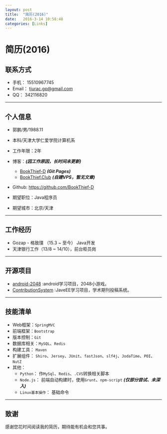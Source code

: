 ```yaml
---
layout: post
title:  "简历(2016)"
date:   2016-3-14 10:58:48
categories: [Links]
---
```

# 简历(2016)

## 联系方式

- 手机：        15510967745
- Email：       tjurac.gp@gmail.com
- QQ：          342116820

---

## 个人信息

- 郭鹏/男/1988.11
- 本科/天津大学仁爱学院计算机系
- 工作年限：2年
- 博客：***(因工作原因，长时间未更新)***
    - [BookThief-D](http://bookthief-d.github.io/) ***(Git Pages)***
    - [BookThief.Club](http://bookthief.club) ***(自建VPS，暂无文章)***
- Github: https://github.com/BookThief-D


- 期望职位：Java程序员
- 期望城市：北京/天津

---

## 工作经历

- Gozap - 格致璞 （15.3 ~ 至今） Java开发
- 天津银行工作（13/8 ~ 14/10），前台柜员岗

---

## 开源项目

 - [android-2048](https://github.com/BookThief-D/android-2048) :android学习项目，2048小游戏。
 - [ContributionSystem](https://github.com/BookThief-D/ContributionSystem) :JaveEE学习项目，学术期刊投稿系统。

---

## 技能清单

- Web框架：`SpringMVC`
- 前端框架：`Bootstrap`
- 版本控制：`Git`
- 数据库相关：`MySQL`、`Redis`
- 构建工具： `Maven`
- 扩展组件： `Shiro`、`Jersey`、`JUnit`、`fastJson`、`slf4j`、`JodaTime`、`POI`、`NutZ`
- 其他：
    - `Python`： 作`MySql`、`Redis`、`.CVS`转换相关脚本
    - `Node.js`： 前端自动构建时，使用`Grunt`、`npm-script` ***(仅部分尝试、未深入)***
    - `Linux基本操作`： 基础命令

---

## 致谢

感谢您花时间阅读我的简历，期待能有机会和您共事。

